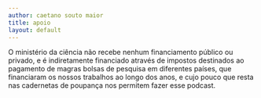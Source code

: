 ```yaml
---
author: caetano souto maior
title: apoio
layout: default
---
```


O ministério da ciência não recebe nenhum financiamento público ou privado, e é indiretamente financiado através de impostos destinados ao pagamento de magras bolsas de pesquisa em diferentes países, que financiaram os nossos trabalhos ao longo dos anos, e cujo pouco que resta nas cadernetas de poupança nos permitem fazer esse podcast.

